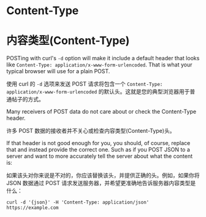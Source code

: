 # Content-Type

# 内容类型(Content-Type)

POSTing with curl's `-d` option will make it include a default header that
looks like `Content-Type: application/x-www-form-urlencoded`. That is what
your typical browser will use for a plain POST.

使用 curl 的 `-d` 选项来发送 POST 请求将包含一个 `Content-Type: application/x-www-form-urlencoded` 的默认头。这就是您的典型浏览器用于普通帖子的方式。

Many receivers of POST data do not care about or check the Content-Type
header.

许多 POST 数据的接收者并不关心或检查内容类型(Content-Type)头。

If that header is not good enough for you, you should, of course, replace that
and instead provide the correct one. Such as if you POST JSON to a server and
want to more accurately tell the server about what the content is:

如果该头对你来说是不对的，你应该替换该头，并提供正确的头。例如，如果你将 JSON 数据通过 POST 请求发送服务器，并希望更准确地告诉服务器内容类型是什么：

    curl -d '{json}' -H 'Content-Type: application/json' https://example.com
